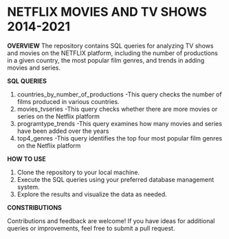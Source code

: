 # NETFLIX MOVIES AND TV SHOWS 2014-2021

 **OVERVIEW** 
The repository contains SQL queries for analyzing TV shows and movies on the NETFLIX platform, including the number of productions in a given country, the most popular film genres, and trends in adding movies and series.

**SQL QUERIES**

1. countries_by_number_of_productions
   -This query checks the number of films produced in various countries.
2. movies_tvseries
   -This query checks whether there are more movies or series on the Netflix platform
3. programtype_trends
   -This query examines how many movies and series have been added over the years
4. top4_genres
   -This query identifies the top four most popular film genres on the Netflix platform

**HOW TO USE**

1. Clone the repository to your local machine.
2. Execute the SQL queries using your preferred database management system.
3. Explore the results and visualize the data as needed.

 **CONSTRIBUTIONS** 

Contributions and feedback are welcome! If you have ideas for additional queries or improvements, feel free to submit a pull request.

